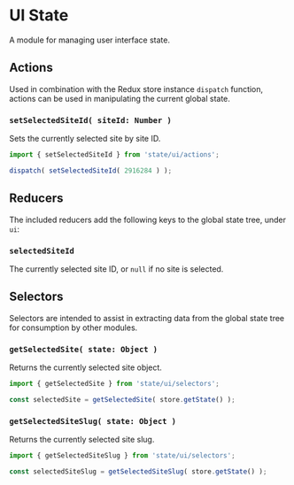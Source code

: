 UI State
========

A module for managing user interface state.

## Actions

Used in combination with the Redux store instance `dispatch` function, actions can be used in manipulating the current global state.

### `setSelectedSiteId( siteId: Number )`

Sets the currently selected site by site ID.

```js
import { setSelectedSiteId } from 'state/ui/actions';

dispatch( setSelectedSiteId( 2916284 ) );
```

## Reducers

The included reducers add the following keys to the global state tree, under `ui`:

### `selectedSiteId`

The currently selected site ID, or `null` if no site is selected.

## Selectors

Selectors are intended to assist in extracting data from the global state tree for consumption by other modules.

### `getSelectedSite( state: Object )`

Returns the currently selected site object.

```js
import { getSelectedSite } from 'state/ui/selectors';

const selectedSite = getSelectedSite( store.getState() );
```

### `getSelectedSiteSlug( state: Object )`

Returns the currently selected site slug.

```js
import { getSelectedSiteSlug } from 'state/ui/selectors';

const selectedSiteSlug = getSelectedSiteSlug( store.getState() );
```
